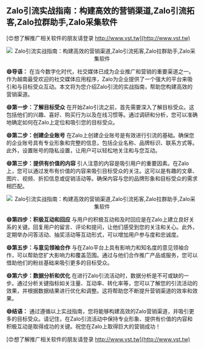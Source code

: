 ## **Zalo引流实战指南：构建高效的营销渠道,Zalo引流拓客,Zalo拉群助手,Zalo采集软件**

[😍想了解推广相关软件的朋友请登录 http://www.vst.tw](http://www.vst.tw)

 <center><img src="https://vst.tw/MP4/tuiguang/png/4.png" alt="Zalo引流实战指南：构建高效的营销渠道,Zalo引流拓客,Zalo拉群助手,Zalo采集软件"></center>

**😄导语：**
在当今数字化时代，社交媒体已成为企业推广和营销的重要渠道之一。作为越南最受欢迎的社交媒体应用程序，Zalo为企业提供了一个强大的平台来吸引和与目标受众互动。本文将为您介绍Zalo引流的实战指南，帮助您构建高效的营销渠道。

**😄第一步：了解目标受众**
在开始Zalo引流之前，首先需要深入了解目标受众。这包括他们的兴趣、喜好、购买行为以及在线习惯等。通过调研和分析，您可以准确地确定如何在Zalo上定位和吸引您的目标受众。

**😄第二步：创建企业账号**
在Zalo上创建企业账号是有效进行引流的基础。确保您的企业账号具有专业形象和完整的信息，包括企业名称、品牌标识、联系方式等。此外，设置账号的隐私设置，让用户可以轻松地关注和与您互动。

**😄第三步：提供有价值的内容**
引人注意的内容是吸引用户的重要因素。在Zalo上，您可以通过发布有价值的内容来吸引目标受众的关注。这可以是有趣的文章、图片、视频、折扣信息或促销活动等。确保内容与您的品牌形象和目标受众的需求相匹配。

 <center><img src="https://vst.tw/MP4/tuiguang/png/0.png" alt="Zalo引流实战指南：构建高效的营销渠道,Zalo引流拓客,Zalo拉群助手,Zalo采集软件"></center>

**😄第四步：积极互动和回应**
与用户的积极互动和及时回应是在Zalo上建立良好关系的关键。回复用户的留言、评论和提问，让他们感受到您的关注和关心。此外，定期举办问答活动、抽奖活动等互动形式，可以增加用户参与度和忠诚度。

**😄第五步：与意见领袖合作**
与在Zalo平台上具有影响力和知名度的意见领袖合作，可以帮助您扩大影响力和覆盖范围。通过与他们合作推广产品或服务，您可以借助他们的粉丝基础来吸引更多的目标受众。

**😄第六步：数据分析和优化**
在进行Zalo引流活动时，数据分析是不可或缺的一步。通过分析关键指标如关注量、互动率、转化率等，您可以了解您的引流活动的效果，并根据数据结果进行优化和调整。这将帮助您不断提升营销渠道的效率和效果。

**😄结语：**
通过遵循以上实战指南，您将能够构建高效的Zalo营销渠道，并吸引更多的目标受众。请记住，在Zalo引流活动中保持专业形象、提供有价值的内容和积极互动是取得成功的关键。祝您在Zalo上取得巨大的营销成功！

[😍想了解推广相关软件的朋友请登录 http://www.vst.tw](http://www.vst.tw)



